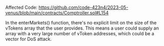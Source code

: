 Affected Code:
https://github.com/code-423n4/2023-05-venus/blob/main/contracts/Comptroller.sol#L154

In the enterMarkets() function, there's no explicit limit on the size of the vTokens array that the user provides. This means a user could supply an array with a very large number of vToken addresses, which could be a vector for DoS attack.